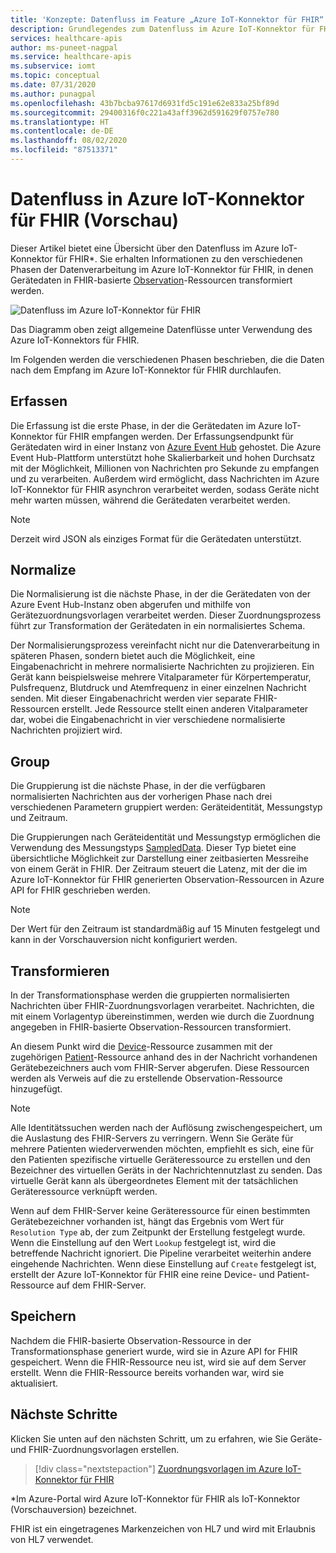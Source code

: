 ```yaml
---
title: 'Konzepte: Datenfluss im Feature „Azure IoT-Konnektor für FHIR“ (Vorschau) in Azure API for FHIR'
description: Grundlegendes zum Datenfluss im Azure IoT-Konnektor für FHIR (Vorschau). Der Azure IoT-Konnektor für FHIR (Vorschau) erfasst, normalisiert, gruppiert, transformiert und speichert IoMT-Daten in Azure API for FHIR.
services: healthcare-apis
author: ms-puneet-nagpal
ms.service: healthcare-apis
ms.subservice: iomt
ms.topic: conceptual
ms.date: 07/31/2020
ms.author: punagpal
ms.openlocfilehash: 43b7bcba97617d6931fd5c191e62e833a25bf89d
ms.sourcegitcommit: 29400316f0c221a43aff3962d591629f0757e780
ms.translationtype: HT
ms.contentlocale: de-DE
ms.lasthandoff: 08/02/2020
ms.locfileid: "87513371"
---
```

# <a name="azure-iot-connector-for-fhir-preview-data-flow"></a>Datenfluss in Azure IoT-Konnektor für FHIR (Vorschau)

Dieser Artikel bietet eine Übersicht über den Datenfluss im Azure IoT-Konnektor für FHIR*. Sie erhalten Informationen zu den verschiedenen Phasen der Datenverarbeitung im Azure IoT-Konnektor für FHIR, in denen Gerätedaten in FHIR-basierte [Observation](https://www.hl7.org/fhir/observation.html)-Ressourcen transformiert werden.

![Datenfluss im Azure IoT-Konnektor für FHIR](media/concepts-iot-data-flow/iot-connector-data-flow.png)

Das Diagramm oben zeigt allgemeine Datenflüsse unter Verwendung des Azure IoT-Konnektors für FHIR. 

Im Folgenden werden die verschiedenen Phasen beschrieben, die die Daten nach dem Empfang im Azure IoT-Konnektor für FHIR durchlaufen.

## <a name="ingest"></a>Erfassen
Die Erfassung ist die erste Phase, in der die Gerätedaten im Azure IoT-Konnektor für FHIR empfangen werden. Der Erfassungsendpunkt für Gerätedaten wird in einer Instanz von [Azure Event Hub](https://docs.microsoft.com/azure/event-hubs/) gehostet. Die Azure Event Hub-Plattform unterstützt hohe Skalierbarkeit und hohen Durchsatz mit der Möglichkeit, Millionen von Nachrichten pro Sekunde zu empfangen und zu verarbeiten. Außerdem wird ermöglicht, dass Nachrichten im Azure IoT-Konnektor für FHIR asynchron verarbeitet werden, sodass Geräte nicht mehr warten müssen, während die Gerätedaten verarbeitet werden.

> [!NOTE]
> Derzeit wird JSON als einziges Format für die Gerätedaten unterstützt.

## <a name="normalize"></a>Normalize
Die Normalisierung ist die nächste Phase, in der die Gerätedaten von der Azure Event Hub-Instanz oben abgerufen und mithilfe von Gerätezuordnungsvorlagen verarbeitet werden. Dieser Zuordnungsprozess führt zur Transformation der Gerätedaten in ein normalisiertes Schema. 

Der Normalisierungsprozess vereinfacht nicht nur die Datenverarbeitung in späteren Phasen, sondern bietet auch die Möglichkeit, eine Eingabenachricht in mehrere normalisierte Nachrichten zu projizieren. Ein Gerät kann beispielsweise mehrere Vitalparameter für Körpertemperatur, Pulsfrequenz, Blutdruck und Atemfrequenz in einer einzelnen Nachricht senden. Mit dieser Eingabenachricht werden vier separate FHIR-Ressourcen erstellt. Jede Ressource stellt einen anderen Vitalparameter dar, wobei die Eingabenachricht in vier verschiedene normalisierte Nachrichten projiziert wird.

## <a name="group"></a>Group
Die Gruppierung ist die nächste Phase, in der die verfügbaren normalisierten Nachrichten aus der vorherigen Phase nach drei verschiedenen Parametern gruppiert werden: Geräteidentität, Messungstyp und Zeitraum.

Die Gruppierungen nach Geräteidentität und Messungstyp ermöglichen die Verwendung des Messungstyps [SampledData](https://www.hl7.org/fhir/datatypes.html#SampledData). Dieser Typ bietet eine übersichtliche Möglichkeit zur Darstellung einer zeitbasierten Messreihe von einem Gerät in FHIR. Der Zeitraum steuert die Latenz, mit der die im Azure IoT-Konnektor für FHIR generierten Observation-Ressourcen in Azure API for FHIR geschrieben werden.

> [!NOTE]
> Der Wert für den Zeitraum ist standardmäßig auf 15 Minuten festgelegt und kann in der Vorschauversion nicht konfiguriert werden.

## <a name="transform"></a>Transformieren
In der Transformationsphase werden die gruppierten normalisierten Nachrichten über FHIR-Zuordnungsvorlagen verarbeitet. Nachrichten, die mit einem Vorlagentyp übereinstimmen, werden wie durch die Zuordnung angegeben in FHIR-basierte Observation-Ressourcen transformiert.

An diesem Punkt wird die [Device](https://www.hl7.org/fhir/device.html)-Ressource zusammen mit der zugehörigen [Patient](https://www.hl7.org/fhir/patient.html)-Ressource anhand des in der Nachricht vorhandenen Gerätebezeichners auch vom FHIR-Server abgerufen. Diese Ressourcen werden als Verweis auf die zu erstellende Observation-Ressource hinzugefügt.

> [!NOTE]
> Alle Identitätssuchen werden nach der Auflösung zwischengespeichert, um die Auslastung des FHIR-Servers zu verringern. Wenn Sie Geräte für mehrere Patienten wiederverwenden möchten, empfiehlt es sich, eine für den Patienten spezifische virtuelle Geräteressource zu erstellen und den Bezeichner des virtuellen Geräts in der Nachrichtennutzlast zu senden. Das virtuelle Gerät kann als übergeordnetes Element mit der tatsächlichen Geräteressource verknüpft werden.

Wenn auf dem FHIR-Server keine Geräteressource für einen bestimmten Gerätebezeichner vorhanden ist, hängt das Ergebnis vom Wert für `Resolution Type` ab, der zum Zeitpunkt der Erstellung festgelegt wurde. Wenn die Einstellung auf den Wert `Lookup` festgelegt ist, wird die betreffende Nachricht ignoriert. Die Pipeline verarbeitet weiterhin andere eingehende Nachrichten. Wenn diese Einstellung auf `Create` festgelegt ist, erstellt der Azure IoT-Konnektor für FHIR eine reine Device- und Patient-Ressource auf dem FHIR-Server.  

## <a name="persist"></a>Speichern
Nachdem die FHIR-basierte Observation-Ressource in der Transformationsphase generiert wurde, wird sie in Azure API for FHIR gespeichert. Wenn die FHIR-Ressource neu ist, wird sie auf dem Server erstellt. Wenn die FHIR-Ressource bereits vorhanden war, wird sie aktualisiert.

## <a name="next-steps"></a>Nächste Schritte

Klicken Sie unten auf den nächsten Schritt, um zu erfahren, wie Sie Geräte- und FHIR-Zuordnungsvorlagen erstellen.

>[!div class="nextstepaction"]
>[Zuordnungsvorlagen im Azure IoT-Konnektor für FHIR](iot-mapping-templates.md)

*Im Azure-Portal wird Azure IoT-Konnektor für FHIR als IoT-Konnektor (Vorschauversion) bezeichnet.

FHIR ist ein eingetragenes Markenzeichen von HL7 und wird mit Erlaubnis von HL7 verwendet.
